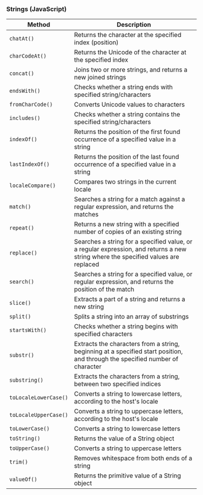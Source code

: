 ### Strings (JavaScript)

| Method | Description |
| ------ | ----------- |
| `chatAt()` | Returns the character at the specified index (position) |
| `charCodeAt()` | Returns the Unicode of the character at the specified index |
| `concat()` | Joins two or more strings, and returns a new joined strings |
| `endsWith()` | Checks whether a string ends with specified string/characters |
| `fromCharCode()` | Converts Unicode values to characters |
| `includes()` | Checks whether a string contains the specified string/characters |
| `indexOf()` | Returns the position of the first found occurrence of a specified value in a string |
| `lastIndexOf()` | Returns the position of the last found occurrence of a specified value in a string |
| `localeCompare()` | Compares two strings in the current locale |
| `match()` | Searches a string for a match against a regular expression, and returns the matches |
| `repeat()` | Returns a new string with a specified number of copies of an existing string |
| `replace()` | Searches a string for a specified value, or a regular expression, and returns a new string where the specified values are replaced |
| `search()` | Searches a string for a specified value, or regular expression, and returns the position of the match |
| `slice()` | Extracts a part of a string and returns a new string |
| `split()` | Splits a string into an array of substrings |
| `startsWith()` | Checks whether a string begins with specified characters |
| `substr()` | Extracts the characters from a string, beginning at a specified start position, and through the specified number of character |
| `substring()` | Extracts the characters from a string, between two specified indices |
| `toLocaleLowerCase()` | Converts a string to lowercase letters, according to the host's locale |
| `toLocaleUpperCase()` | Converts a string to uppercase letters, according to the host's locale |
| `toLowerCase()` | Converts a string to lowercase letters |
| `toString()` | Returns the value of a String object |
| `toUpperCase()` | Converts a string to uppercase letters |
| `trim()` | Removes whitespace from both ends of a string |
| `valueOf()` | Returns the primitive value of a String object |
